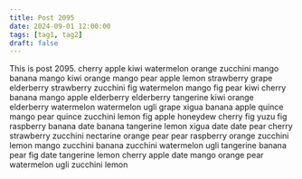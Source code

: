 ```yaml
---
title: Post 2095
date: 2024-09-01 12:00:00
tags: [tag1, tag2]
draft: false
---
```

This is post 2095.
cherry
apple
kiwi
watermelon
orange
zucchini
mango
banana
mango
kiwi
orange
mango
pear
apple
lemon
strawberry
grape
elderberry
strawberry
zucchini
fig
watermelon
mango
fig
pear
kiwi
cherry
banana
mango
apple
elderberry
elderberry
tangerine
kiwi
orange
elderberry
watermelon
watermelon
ugli
grape
xigua
banana
apple
quince
mango
pear
quince
zucchini
lemon
fig
apple
honeydew
cherry
fig
yuzu
fig
raspberry
banana
date
banana
tangerine
lemon
xigua
date
date
pear
cherry
strawberry
zucchini
nectarine
orange
pear
pear
raspberry
orange
zucchini
lemon
mango
zucchini
banana
zucchini
watermelon
ugli
tangerine
banana
pear
fig
date
tangerine
lemon
cherry
apple
date
mango
orange
pear
watermelon
ugli
zucchini
lemon
